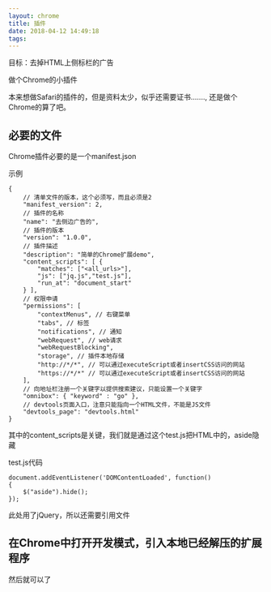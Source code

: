 ```yaml
---
layout: chrome
title: 插件
date: 2018-04-12 14:49:18
tags:
---
```



目标：去掉HTML上侧标栏的广告

做个Chrome的小插件

本来想做Safari的插件的，但是资料太少，似乎还需要证书......., 还是做个Chrome的算了吧。


## 必要的文件

Chrome插件必要的是一个manifest.json

示例
```
{
    // 清单文件的版本，这个必须写，而且必须是2
    "manifest_version": 2,
    // 插件的名称
    "name": "去侧边广告的",
    // 插件的版本
    "version": "1.0.0",
    // 插件描述
    "description": "简单的Chrome扩展demo",    
    "content_scripts": [ {
        "matches": ["<all_urls>"],
        "js": ["jq.js","test.js"],
        "run_at": "document_start"
    } ],
    // 权限申请
    "permissions": [
        "contextMenus", // 右键菜单
        "tabs", // 标签
        "notifications", // 通知
        "webRequest", // web请求
        "webRequestBlocking",
        "storage", // 插件本地存储
        "http://*/*", // 可以通过executeScript或者insertCSS访问的网站
        "https://*/*" // 可以通过executeScript或者insertCSS访问的网站
    ],
    // 向地址栏注册一个关键字以提供搜索建议，只能设置一个关键字
    "omnibox": { "keyword" : "go" },
    // devtools页面入口，注意只能指向一个HTML文件，不能是JS文件
    "devtools_page": "devtools.html"
}
```

其中的content_scripts是关键，我们就是通过这个test.js把HTML中的，aside隐藏

test.js代码

```
document.addEventListener('DOMContentLoaded', function()
{
    $("aside").hide();
});
```

此处用了jQuery，所以还需要引用文件


## 在Chrome中打开开发模式，引入本地已经解压的扩展程序

然后就可以了


